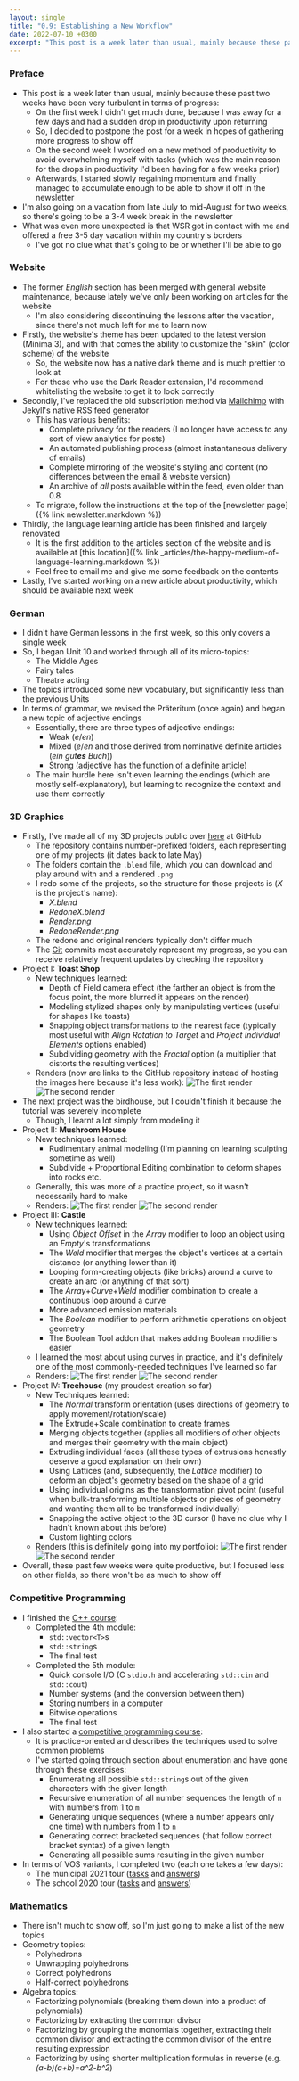 ```yaml
---
layout: single
title: "0.9: Establishing a New Workflow"
date: 2022-07-10 +0300
excerpt: "This post is a week later than usual, mainly because these past two weeks have been very turbulent..."
---
```


### Preface

- This post is a week later than usual, mainly because these past two weeks have been very turbulent in terms of progress:
    - On the first week I didn't get much done, because I was away for a few days and had a sudden drop in productivity upon returning
    - So, I decided to postpone the post for a week in hopes of gathering more progress to show off
    - On the second week I worked on a new method of productivity to avoid overwhelming myself with tasks (which was the main reason for
      the drops in productivity I'd been having for a few weeks prior)
    - Afterwards, I started slowly regaining momentum and finally managed to accumulate enough to be able to show it off in the newsletter
- I'm also going on a vacation from late July to mid-August for two weeks, so there's going to be a 3-4 week break in the newsletter
- What was even more unexpected is that WSR got in contact with me and offered a free 3-5 day vacation within my country's borders
    - I've got no clue what that's going to be or whether I'll be able to go

### Website

- The former _English_ section has been merged with general website maintenance, because lately we've only been working on articles for the
  website
    - I'm also considering discontinuing the lessons after the vacation, since there's not much left for me to learn now
- Firstly, the website's theme has been updated to the latest version (Minima 3), and with that comes the ability to customize the "skin"
  (color scheme) of the website
    - So, the website now has a native dark theme and is much prettier to look at
    - For those who use the Dark Reader extension, I'd recommend whitelisting the website to get it to look correctly
- Secondly, I've replaced the old subscription method via [Mailchimp](https://mailchi.mp) with Jekyll's native RSS feed generator
    - This has various benefits:
        - Complete privacy for the readers (I no longer have access to any sort of view analytics for posts)
        - An automated publishing process (almost instantaneous delivery of emails)
        - Complete mirroring of the website's styling and content (no differences between the email & website version)
        - An archive of _all_ posts available within the feed, even older than 0.8
    - To migrate, follow the instructions at the top of the [newsletter page]({% link newsletter.markdown %})
- Thirdly, the language learning article has been finished and largely renovated
    - It is the first addition to the articles section of the website and is available at [this location]({% link _articles/the-happy-medium-of-language-learning.markdown %})
    - Feel free to email me and give me some feedback on the contents
- Lastly, I've started working on a new article about productivity, which should be available next week

### German

- I didn't have German lessons in the first week, so this only covers a single week
- So, I began Unit 10 and worked through all of its micro-topics:
    - The Middle Ages
    - Fairy tales
    - Theatre acting
- The topics introduced some new vocabulary, but significantly less than the previous Units
- In terms of grammar, we revised the Präteritum (once again) and began a new topic of adjective endings
    - Essentially, there are three types of adjective endings:
        - Weak (_e_/_en_)
        - Mixed (_e_/_en_ and those derived from nominative definite articles (_ein gut**es** Buch_))
        - Strong (adjective has the function of a definite article)
    - The main hurdle here isn't even learning the endings (which are mostly self-explanatory), but learning
      to recognize the context and use them correctly

### 3D Graphics

- Firstly, I've made all of my 3D projects public over [here](https://github.com/kanpov/3DProjects) at GitHub
    - The repository contains number-prefixed folders, each representing one of my projects (it dates back to late May)
    - The folders contain the `.blend` file, which you can download and play around with and a rendered `.png`
    - I redo some of the projects, so the structure for those projects is (_X_ is the project's name):
        - _X.blend_
        - _RedoneX.blend_
        - _Render.png_
        - _RedoneRender.png_
    - The redone and original renders typically don't differ much
    - The [Git](https://git-scm.com/) commits most accurately represent my progress, so you can receive relatively
      frequent updates by checking the repository
- Project I: **Toast Shop**
    - New techniques learned:
        - Depth of Field camera effect (the farther an object is from the focus point, the more blurred it
         appears on the render)
        - Modeling stylized shapes only by manipulating vertices (useful for shapes like toasts)
        - Snapping object transformations to the nearest face (typically most useful with _Align Rotation to Target_
         and _Project Individual Elements_ options enabled)
        - Subdividing geometry with the _Fractal_ option (a multiplier that distorts the resulting vertices)
    - Renders (now are links to the GitHub repository instead of hosting the images here because it's less work):
![The first render](https://github.com/kanpov/3DProjects/raw/main/11_ToastShop/Render.png)
![The second render](https://github.com/kanpov/3DProjects/raw/main/11_ToastShop/RedoneRender.png)
- The next project was the birdhouse, but I couldn't finish it because the tutorial was severely incomplete
    - Though, I learnt a lot simply from modeling it
- Project II: **Mushroom House**
    - New techniques learned:
        - Rudimentary animal modeling (I'm planning on learning sculpting sometime as well)
        - Subdivide + Proportional Editing combination to deform shapes into rocks etc.
    - Generally, this was more of a practice project, so it wasn't necessarily hard to make
    - Renders:
![The first render](https://github.com/kanpov/3DProjects/raw/main/13_MushroomHouse/Render.png)
![The second render](https://github.com/kanpov/3DProjects/raw/main/13_MushroomHouse/RedoneRender.png)
- Project III: **Castle**
    - New techniques learned:
        - Using _Object Offset_ in the _Array_ modifier to loop an object using an _Empty_'s transformations
        - The _Weld_ modifier that merges the object's vertices at a certain distance (or anything lower than it)
        - Looping form-creating objects (like bricks) around a curve to create an arc (or anything of that sort)
        - The _Array_+_Curve_+_Weld_ modifier combination to create a continuous loop around a curve
        - More advanced emission materials
        - The _Boolean_ modifier to perform arithmetic operations on object geometry
        - The Boolean Tool addon that makes adding Boolean modifiers easier
    - I learned the most about using curves in practice, and it's definitely one of the most commonly-needed techniques
      I've learned so far
    - Renders:
![The first render](https://github.com/kanpov/3DProjects/raw/main/14_Castle/Render.png)
![The second render](https://github.com/kanpov/3DProjects/raw/main/14_Castle/RedoneRender.png)
- Project IV: **Treehouse** (my proudest creation so far)
    - New Techniques learned:
        - The _Normal_ transform orientation (uses directions of geometry to apply movement/rotation/scale)
        - The Extrude+Scale combination to create frames
        - Merging objects together (applies all modifiers of other objects and merges their geometry with the main
         object)
        - Extruding individual faces (all these types of extrusions honestly deserve a good explanation on their own)
        - Using Lattices (and, subsequently, the _Lattice_ modifier) to deform an object's geometry based on the shape
          of a grid
        - Using individual origins as the transformation pivot point (useful when bulk-transforming multiple objects or
          pieces of geometry and wanting them all to be transformed individually)
        - Snapping the active object to the 3D cursor (I have no clue why I hadn't known about this before)
        - Custom lighting colors
    - Renders (this is definitely going into my portfolio):
![The first render](https://github.com/kanpov/3DProjects/raw/main/15_Treehouse/Render.png)
![The second render](https://github.com/kanpov/3DProjects/raw/main/15_Treehouse/RedoneRender.png)
- Overall, these past few weeks were quite productive, but I focused less on other fields, so there won't be as
  much to show off

### Competitive Programming

- I finished the [C++ course](https://stepik.org/course/80538):
    - Completed the 4th module:
        - `std::vector<T>`s
        - `std::string`s
        - The final test
    - Completed the 5th module:
        - Quick console I/O (C `stdio.h` and accelerating `std::cin` and `std::cout`)
        - Number systems (and the conversion between them)
        - Storing numbers in a computer
        - Bitwise operations
        - The final test
- I also started a [competitive programming course](https://stepik.org/course/53634):
    - It is practice-oriented and describes the techniques used to solve common problems
    - I've started going through section about enumeration and have gone through these exercises:
        - Enumerating all possible `std::string`s out of the given characters with the given length
        - Recursive enumeration of all number sequences the length of `n` with numbers from 1 to `m`
        - Generating unique sequences (where a number appears only one time) with numbers from 1 to `n`
        - Generating correct bracketed sequences (that follow correct bracket syntax) of a given length
        - Generating all possible sums resulting in the given number
- In terms of VOS variants, I completed two (each one takes a few days):
    - The municipal 2021 tour ([tasks](https://olympiads.ru/moscow/2021-22/vsosh/okrug_archive/moscow-7-8-statement.pdf) and [answers](https://olympiads.ru/moscow/2021-22/vsosh/okrug_archive/moscow-7-8-tutorial.pdf))
    - The school 2020 tour ([tasks](https://vos.olimpiada.ru/upload/files/Arhive_tasks/2020-21/school/iikt/tasks-iikt-7-8-sch-msk-20-21.pdf) and [answers](https://vos.olimpiada.ru/upload/files/Arhive_tasks/2020-21/school/iikt/ans-iikt-7-8-sch-msk-20-21.pdf))

### Mathematics

- There isn't much to show off, so I'm just going to make a list of the new topics
- Geometry topics:
    - Polyhedrons
    - Unwrapping polyhedrons
    - Correct polyhedrons
    - Half-correct polyhedrons
- Algebra topics:
    - Factorizing polynomials (breaking them down into a product of polynomials)
    - Factorizing by extracting the common divisor
    - Factorizing by grouping the monomials together, extracting their common divisor and extracting the common divisor
      of the entire resulting expression
    - Factorizing by using shorter multiplication formulas in reverse (e.g. _(a-b)(a+b)=a^2-b^2_)
